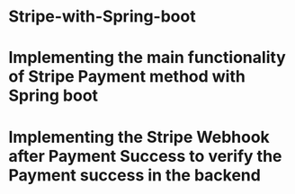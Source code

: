 # Stripe-with-Spring-boot
# Implementing the main functionality of Stripe Payment method with Spring boot 
# Implementing the Stripe Webhook after Payment Success to verify the Payment success in the backend 
